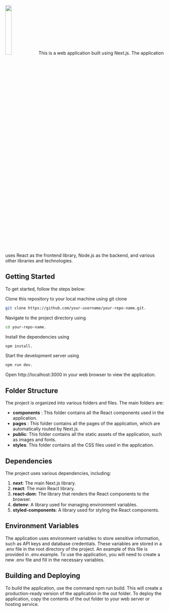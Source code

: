 <img src="https://encrypted-tbn0.gstatic.com/images?q=tbn:ANd9GcRs547Zn_Tx7c9xcEV-fJLHIKPNQ_HbxqoUqYWpOZ0u0nhZdaNxnqcUdA6FLPoLBYra-A&usqp=CAU" width="20%" height="20%">
This is a web application built using Next.js. The application uses React as the frontend library, Node.js as the backend, and various other libraries and technologies.

## Getting Started
To get started, follow the steps below:

Clone this repository to your local machine using git clone
```sh
git clone https://github.com/your-username/your-repo-name.git.
```
Navigate to the project directory using 
```sh
cd your-repo-name.
```
Install the dependencies using 
```sh
npm install.
```
Start the development server using 
```sh
npm run dev.
```
Open http://localhost:3000 in your web browser to view the application.

## Folder Structure
The project is organized into various folders and files. The main folders are:
- **components** : This folder contains all the React components used in the application.
- **pages** : This folder contains all the pages of the application, which are automatically routed by Next.js.
- **public**: This folder contains all the static assets of the application, such as images and fonts.
- **styles**: This folder contains all the CSS files used in the application.

## Dependencies
The project uses various dependencies, including:

1. **next**: The main Next.js library.
2. **react**: The main React library.
3. **react-dom**: The library that renders the React components to the browser.
4. **dotenv**: A library used for managing environment variables.
5. **styled-components**: A library used for styling the React components.

## Environment Variables
The application uses environment variables to store sensitive information, such as API keys and database credentials. These variables are stored in a .env file in the root directory of the project. An example of this file is provided in .env.example. To use the application, you will need to create a new .env file and fill in the necessary variables.

## Building and Deploying
To build the application, use the command npm run build. This will create a production-ready version of the application in the out folder. To deploy the application, copy the contents of the out folder to your web server or hosting service.
